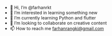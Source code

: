 - 👋 Hi, I’m @farhanrkt
- 👀 I’m interested in learning something new
- 🌱 I’m currently learning Python and flutter
- 💞️ I’m looking to collaborate on creative content
- 📫 How to reach me farhanrangki@gmail.com

<!---
farhanrkt/farhanrkt is a ✨ special ✨ repository because its `README.md` (this file) appears on your GitHub profile.
You can click the Preview link to take a look at your changes.
--->

